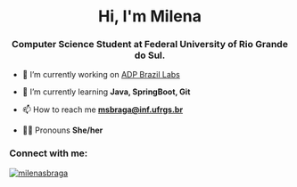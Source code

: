 <h1 align="center">Hi, I'm Milena</h1>
<h3 align="center">Computer Science Student at Federal University of Rio Grande do Sul.</h3>

- 🔭 I’m currently working on [ADP Brazil Labs](https://tech.adp.com/)

- 🌱 I’m currently learning **Java, SpringBoot, Git**

- 📫 How to reach me **msbraga@inf.ufrgs.br**

- :rainbow_flag: Pronouns **She/her**

<h3 align="left">Connect with me:</h3>

<a href="https://linkedin.com/in/milenasbraga" target="blank"><img align="center" src="https://img.shields.io/badge/LinkedIn-0077B5?style=for-the-badge&logo=linkedin&logoColor=white" alt="milenasbraga" /></a>

<!--
### Hi there 👋

**meowlena/meowlena** is a ✨ _special_ ✨ repository because its `README.md` (this file) appears on your GitHub profile.

Here are some ideas to get you started:

- 🔭 I’m currently working on ...
- 🌱 I’m currently learning ...
- 👯 I’m looking to collaborate on ...
- 🤔 I’m looking for help with ...
- 💬 Ask me about ...
- 📫 How to reach me: ...
- 😄 Pronouns: ...
- ⚡ Fun fact: ...
-->
